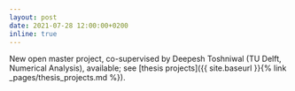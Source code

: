 ```yaml
---
layout: post
date: 2021-07-28 12:00:00+0200
inline: true
---
```


New open master project, co-supervised by Deepesh Toshniwal (TU Delft, Numerical Analysis), available; see [thesis projects]({{ site.baseurl }}{% link _pages/thesis_projects.md %}).

